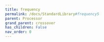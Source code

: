 ```yaml
---
title: frequency
permalink: /docs/StandardLibrary#frequency5
parent: Processor
grand_parent: crossover
has_children: False
nav_order: 0
---
```


